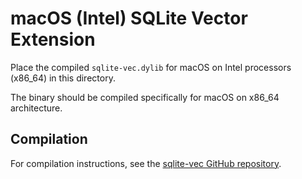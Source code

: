 # macOS (Intel) SQLite Vector Extension

Place the compiled `sqlite-vec.dylib` for macOS on Intel processors (x86_64) in this directory.

The binary should be compiled specifically for macOS on x86_64 architecture.

## Compilation

For compilation instructions, see the [sqlite-vec GitHub repository](https://github.com/asg017/sqlite-vec).
